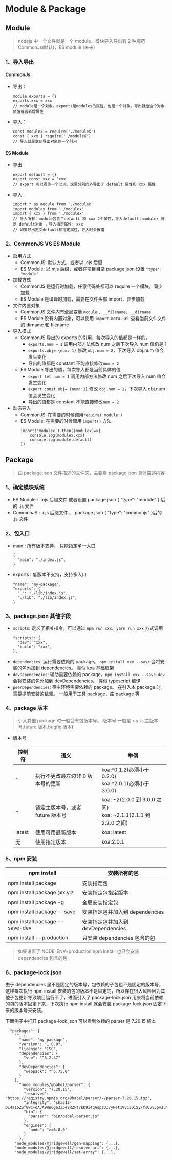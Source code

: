# Module & Package

## Module

> nodejs 中一个文件就是一个 module。模块导入导出有 2 种规范 CommonJs(默认)，ES module (未来)

### 1、导入导出

#### CommonJs

- 导出：

  ```
  module.exports = {}
  exports.xxx = xxx
  // module是一个对象，exports是modules的属性，也是一个对象，导出就给这个对象赋值或者新增属性
  ```

- 导入：
  ```
  const modulex = require('./moduleX')
  const { xxx } require('./moduleX')
  // 导入就是拿到导出对象的一个引用
  ```

#### ES Module

- 导出
  ```
  export default = {}
  export const xxx = 'xxx'
  // export 可以看作一个动词，这里分别向外导出了 default 属性和 xxx 属性
  ```
- 导入
  ```
  import * as module from './modulex'
  import modulex from './modulex'
  import { xxx } from './modulex'
  // 导入所有：module包含了default 和 xxx 2个属性，导入default：modulex 就是 default对象 ，导入指定属性: xxx
  // 如果导出定义default和指定属性，导入时会报错
  ```

### 2、CommonJS VS ES Module

- 启用方式
  - CommonJS: 默认方式，或者以 .cjs 后缀
  - ES Module: 以.mjs 后缀，或者在项目目录 package.json 设置 `"type": "module"`
- 加载方式
  - CommonJS 是运行时加载，任意代码处都可以 require 一个模块，同步加载
  - ES Module 是编译时加载，需要在文件头部 import，异步加载
- 文件内置对象
  - CommonJS 文件内有全局变量 `module` 、`__filename`、`__dirname`
  - ES Module 没有内置对象，可以使用 `import.meta.url` 查看当前文件文件的 dirname 和 filename
- 导入模式
  - CommonJS 导出的 exports 的引用，每次导入的值都是一样的，
    - `exports.num = 1` 调用内部方法修改 num 之后下次导入 num 值仍是 1
    - `exports.obj= {num: 1}` 修改 `obj.num = 2`，下次导入 obj.num 值会发生变化
    - 导出的值都是 constant 不能直接修改`num = 2`
  - ES Module 导出的值，每次导入都是当前具体的值
    - `export let num = 1` 调用内部方法修改 num 之后下次导入 num 值会发生变化
    - `export const obj= {num: 1}` 修改 `obj.num = 2`，下次导入 obj.num 值会发生变化
    - 导出的值都是 constant 不能直接修改`num = 2`
- 动态导入
  - CommonJS: 在需要的时候调用`require('module')`
  - ES Module: 在需要的时候调用 `import()` 方法
    ```
    import('modulex').then((modulex)=>{
        console.log(modulex.xxx)
        console.log(module.default)
    })
    ```

## Package

> 由 package.json 文件描述的文件夹，主要看 package.json 具体描述内容

### 1、确定模块系统

- ES Module : .mjs 后缀文件 或者设置 package.json { "type": "module" } 后的 .js 文件
- CommonJS : .cjs 后缀文件 、 package.json { "type": "commonjs" }后的 .js 文件

### 2、包入口

- main : 所有版本支持， 只能指定单一入口
  ```
  {
    "main": "./index.js",
  }
  ```
- exports : 低版本不支持，支持多入口
  ```
  "name": "my-package",
  "exports": {
    ".": "./lib/index.js",
    "./lib": "./lib/index.js",
  }
  ```

### 3、package.json 其他字段

- `scripts`: 定义了相关指令，可以通过 `npm run xxx`、`yarn run xxx` 方式调用
  ```
  "scripts": {
    "dev": "xxx",
    "build": "xxx",
  },
  ```
- `dependencies`: 运行需要依赖的 package。 `npm install xxx --save` 会将安装的包添加到 dependencies。 类似 koa 基础框架
- `devDependencies`: 辅助需要依赖的 package。`npm install xxx --save-dev` 会将安装的包添加到 devDependencies。 类似 typescript 编译
- `peerDependencies`: 宿主环境需要依赖的 package。 在引入本 package 时，需要提前安装的依赖。 一般用于工具 package，库 package 等

### 4、package 版本

> 引入其他 package 时一般会有包版本号。 版本号 一般是 x.y.z (主版本号.future 版本.bugfix 版本)

- 版本号

  | 控制符 | 语义                              | 举例                                                             |
  | ------ | --------------------------------- | ---------------------------------------------------------------- |
  | ^      | 执行不更改最左边非 0 版本号的更新 | koa:^0.1.2(必须小于 0.2.0)<br>koa:^2.0.1(必须小于 3.0.0)         |
  | ~      | 锁定主版本号，或者 future 版本号  | koa: ~2(2.0.0 到 3.0.0 之间)<br>koa: ~2.1.1(2.1.1 到 2.2.0 之间) |
  | latest | 使用可用最新版本                  | koa: latest                                                      |
  | 无     | 使用指定版本                      | koa:2.0.1                                                        |

### 5、npm 安装

| npm install                    | 安装所有的包                       |
| ------------------------------ | ---------------------------------- |
| npm install package            | 安装指定包                         |
| npm install package @x.y.z     | 安装指定包指定版本                 |
| npm install package -g         | 全局安装指定包                     |
| npm install package --save     | 安装指定包并加入到 dependencies    |
| npm install package --save-dev | 安装指定包并加入到 devDependencies |
| npm install --production       | 只安装 dependencies 包含的包       |

> 如果设置了 NODE_ENV=production npm install 也只会安装 dependencies 包含的包

### 6、package-lock.json

由于 dependencies 里不是固定的版本号，包依赖的子包也不是固定的版本号，这样每次执行 npm install 安装的包的版本不是固定的，所以存在很大风险因为其他子包更新导致项目运行不了，进而引入了 package-lock.json 用来将当前依赖的包的版本固定下来，下次执行 npm install 就会安装 package-lock.json 固定下来的版本号来安装。

下面例子中打开 package-lock.json 可以看到依赖的 parser 是 7.20.15 版本

```
  "packages": {
    "": {
      "name": "my-package",
      "version": "1.0.0",
      "license": "ISC",
      "dependencies": {
        "vue": "^3.2.47"
      },
      "devDependencies": {
        "webpack": "^5.75.0"
      }
    },
      "node_modules/@babel/parser": {
        "version": "7.20.15",
        "resolved": "https://registry.npmjs.org/@babel/parser/-/parser-7.20.15.tgz",
        "integrity": "sha512-DI4a1oZuf8wC+oAJA9RW6ga3Zbe8RZFt7kD9i4qAspz3I/yHet1VvC3DiSy/fsUvv5pvJuNPh0LPOdCcqinDPg==",
        "bin": {
          "parser": "bin/babel-parser.js"
        },
        "engines": {
          "node": ">=6.0.0"
        }
      },
    "node_modules/@jridgewell/gen-mapping": {...},
    "node_modules/@jridgewell/resolve-uri": {...},
    "node_modules/@jridgewell/set-array": {...},
```
